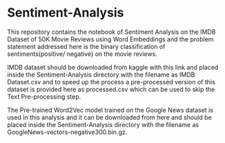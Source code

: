 # Sentiment-Analysis
This repository contains the notebook of Sentiment Analysis on the IMDB Dataset of 50K Movie Reviews using Word Embeddings and the problem statement addressed here is the binary classification of sentiments(positive/ negative) on the movie reviews.

IMDB dataset should be downloaded from kaggle with this link and placed inside the Sentiment-Analysis directory with the filename as IMDB Dataset.csv and to speed up the process a pre-processed version of this dataset is provided here as processed.csv which can be used to skip the Text Pre-processing step.

The Pre-trained Word2Vec model trained on the Google News dataset is used in this analysis and it can be downloaded from here and should be placed inside the Sentiment-Analysis directory with the filename as GoogleNews-vectors-negative300.bin.gz.

